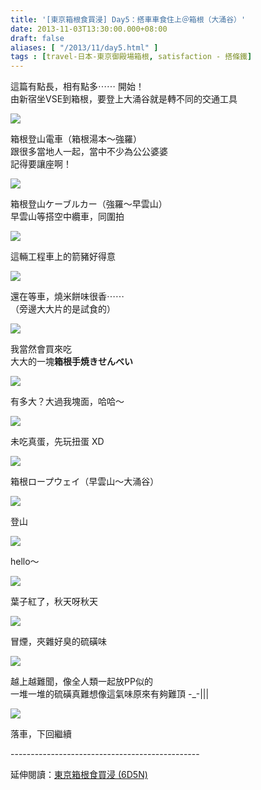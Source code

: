 ```yaml
---
title: '[東京箱根食買浸] Day5：搭車車食住上＠箱根（大涌谷）'
date: 2013-11-03T13:30:00.000+08:00
draft: false
aliases: [ "/2013/11/day5.html" ]
tags : [travel-日本-東京御殿場箱根, satisfaction - 搭條鐵]
---
```


這篇有點長，相有點多⋯⋯ 開始！  
由新宿坐VSE到箱根，要登上大涌谷就是轉不同的交通工具  

![](/images/tokyo5b1.jpg)

箱根登山電車（箱根湯本～強羅）  
跟很多當地人一起，當中不少為公公婆婆  
記得要讓座啊！  

![](/images/tokyo5b2.jpg)

箱根登山ケーブルカー（強羅～早雲山）  
早雲山等搭空中纜車，同圍拍  

![](/images/tokyo5b3.jpg)

這輛工程車上的箭豬好得意  

![](/images/tokyo5b4.jpg)

還在等車，燒米餅味很香⋯⋯  
（旁邊大大片的是試食的）  

![](/images/tokyo5b.jpg)

我當然會買來吃  
大大的一塊**箱根手焼きせんべい**  

![](/images/tokyo5b5.jpg)

有多大？大過我塊面，哈哈～  

![](/images/tokyo5b6.jpg)

未吃真蛋，先玩扭蛋 XD  

![](/images/tokyo5b7.jpg)

箱根ロープウェイ（早雲山～大涌谷）  

![](/images/tokyo5b8.jpg)

登山  

![](/images/tokyo5b9.jpg)

hello～  

![](/images/tokyo5b10.jpg)

葉子紅了，秋天呀秋天  

![](/images/tokyo5b11.jpg)

冒煙，夾雜好臭的硫磺味  

![](/images/tokyo5b12.jpg)

越上越難聞，像全人類一起放PP似的  
一堆一堆的硫磺真難想像這氣味原來有夠難頂 -\_-|||  

![](/images/tokyo5b13.jpg)

落車，下回繼續  
  
\-----------------------------------------------  
  
延伸閱讀：[東京箱根食買浸 (6D5N)](https://hidie.net/tokyo6d5n/)
